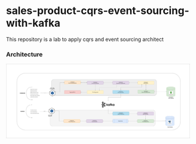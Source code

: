 # sales-product-cqrs-event-sourcing-with-kafka
This repository is a lab to apply cqrs and event sourcing architect


### Architecture

![This is an image](./assets/diagram-sales-product-cqrs-event-sourcing-with-kafka.drawio.png)
